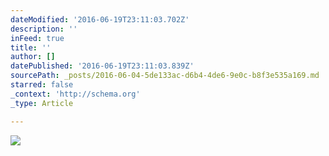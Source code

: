 ```yaml
---
dateModified: '2016-06-19T23:11:03.702Z'
description: ''
inFeed: true
title: ''
author: []
datePublished: '2016-06-19T23:11:03.839Z'
sourcePath: _posts/2016-06-04-5de133ac-d6b4-4de6-9e0c-b8f3e535a169.md
starred: false
_context: 'http://schema.org'
_type: Article

---
```

![](https://the-grid-user-content.s3-us-west-2.amazonaws.com/a212a212-5ebe-4373-96b0-9a5e33433219.jpg)